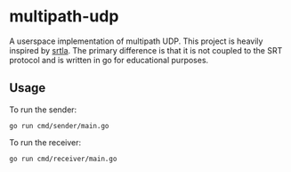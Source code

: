 # multipath-udp

A userspace implementation of multipath UDP. This project is heavily inspired by [srtla](https://github.com/BELABOX/srtla). The primary difference is that it is not coupled to the SRT protocol and is written in go for educational purposes.

## Usage

To run the sender:

```
go run cmd/sender/main.go
```

To run the receiver:

```
go run cmd/receiver/main.go
```
